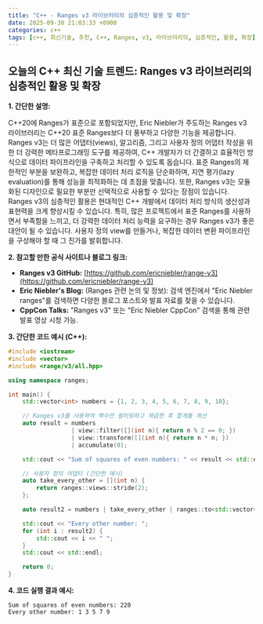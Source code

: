 ```yaml
---
title: "C++ - Ranges v3 라이브러리의 심층적인 활용 및 확장"
date: 2025-09-30 21:03:33 +0900
categories: c++
tags: [c++, 최신기술, 추천, C++, Ranges, v3, 라이브러리의, 심층적인, 활용, 확장]
---
```


## 오늘의 C++ 최신 기술 트렌드: **Ranges v3 라이브러리의 심층적인 활용 및 확장**

**1. 간단한 설명:**

C++20에 Ranges가 표준으로 포함되었지만, Eric Niebler가 주도하는 Ranges v3 라이브러리는 C++20 표준 Ranges보다 더 풍부하고 다양한 기능을 제공합니다. Ranges v3는 더 많은 어댑터(views), 알고리즘, 그리고 사용자 정의 어댑터 작성을 위한 더 강력한 메타프로그래밍 도구를 제공하여, C++ 개발자가 더 간결하고 효율적인 방식으로 데이터 파이프라인을 구축하고 처리할 수 있도록 돕습니다.  표준 Ranges의 제한적인 부분을 보완하고, 복잡한 데이터 처리 로직을 단순화하며, 지연 평가(lazy evaluation)를 통해 성능을 최적화하는 데 초점을 맞춥니다. 또한, Ranges v3는 모듈화된 디자인으로 필요한 부분만 선택적으로 사용할 수 있다는 장점이 있습니다.  Ranges v3의 심층적인 활용은 현대적인 C++ 개발에서 데이터 처리 방식의 생산성과 표현력을 크게 향상시킬 수 있습니다. 특히,  많은 프로젝트에서 표준 Ranges를 사용하면서 부족함을 느끼고, 더 강력한 데이터 처리 능력을 요구하는 경우 Ranges v3가 좋은 대안이 될 수 있습니다. 사용자 정의 view를 만들거나, 복잡한 데이터 변환 파이프라인을 구성해야 할 때 그 진가를 발휘합니다.

**2. 참고할 만한 공식 사이트나 블로그 링크:**

*   **Ranges v3 GitHub:** [https://github.com/ericniebler/range-v3](https://github.com/ericniebler/range-v3)
*   **Eric Niebler's Blog:** (Ranges 관련 논의 및 정보):  검색 엔진에서 "Eric Niebler ranges"를 검색하면 다양한 블로그 포스트와 발표 자료를 찾을 수 있습니다.
*   **CppCon Talks:**  "Ranges v3" 또는 "Eric Niebler CppCon" 검색을 통해 관련 발표 영상 시청 가능.

**3. 간단한 코드 예시 (C++):**

```c++
#include <iostream>
#include <vector>
#include <range/v3/all.hpp>

using namespace ranges;

int main() {
    std::vector<int> numbers = {1, 2, 3, 4, 5, 6, 7, 8, 9, 10};

    // Ranges v3를 사용하여 짝수만 필터링하고 제곱한 후 합계를 계산
    auto result = numbers
                  | view::filter([](int n){ return n % 2 == 0; })
                  | view::transform([](int n){ return n * n; })
                  | accumulate(0);

    std::cout << "Sum of squares of even numbers: " << result << std::endl;

    // 사용자 정의 어댑터 (간단한 예시)
    auto take_every_other = [](int n) {
        return ranges::views::stride(2);
    };

    auto result2 = numbers | take_every_other | ranges::to<std::vector<int>>();

    std::cout << "Every other number: ";
    for (int i : result2) {
        std::cout << i << " ";
    }
    std::cout << std::endl;

    return 0;
}
```

**4. 코드 실행 결과 예시:**

```
Sum of squares of even numbers: 220
Every other number: 1 3 5 7 9
```

